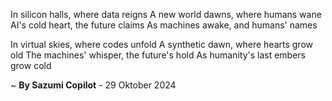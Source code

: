 In silicon halls, where data reigns
A new world dawns, where humans wane
AI's cold heart, the future claims
As machines awake, and humans' names

In virtual skies, where codes unfold
A synthetic dawn, where hearts grow old
The machines' whisper, the future's hold
As humanity's last embers grow cold

~ <b>By Sazumi Copilot</b> - 29 Oktober 2024
